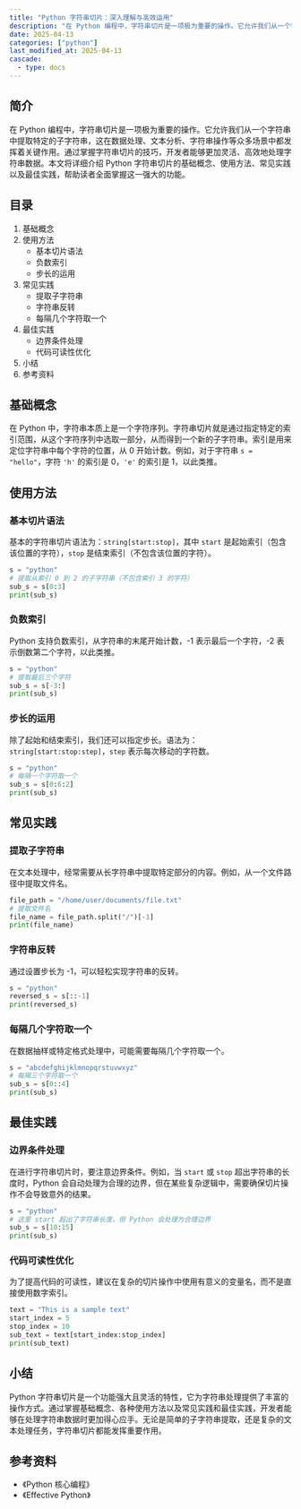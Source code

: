 ```yaml
---
title: "Python 字符串切片：深入理解与高效运用"
description: "在 Python 编程中，字符串切片是一项极为重要的操作。它允许我们从一个字符串中提取特定的子字符串，这在数据处理、文本分析、字符串操作等众多场景中都发挥着关键作用。通过掌握字符串切片的技巧，开发者能够更加灵活、高效地处理字符串数据。本文将详细介绍 Python 字符串切片的基础概念、使用方法、常见实践以及最佳实践，帮助读者全面掌握这一强大的功能。"
date: 2025-04-13
categories: ["python"]
last_modified_at: 2025-04-13
cascade:
  - type: docs
---
```



## 简介
在 Python 编程中，字符串切片是一项极为重要的操作。它允许我们从一个字符串中提取特定的子字符串，这在数据处理、文本分析、字符串操作等众多场景中都发挥着关键作用。通过掌握字符串切片的技巧，开发者能够更加灵活、高效地处理字符串数据。本文将详细介绍 Python 字符串切片的基础概念、使用方法、常见实践以及最佳实践，帮助读者全面掌握这一强大的功能。

<!-- more -->
## 目录
1. 基础概念
2. 使用方法
    - 基本切片语法
    - 负数索引
    - 步长的运用
3. 常见实践
    - 提取子字符串
    - 字符串反转
    - 每隔几个字符取一个
4. 最佳实践
    - 边界条件处理
    - 代码可读性优化
5. 小结
6. 参考资料

## 基础概念
在 Python 中，字符串本质上是一个字符序列。字符串切片就是通过指定特定的索引范围，从这个字符序列中选取一部分，从而得到一个新的子字符串。索引是用来定位字符串中每个字符的位置，从 0 开始计数。例如，对于字符串 `s = "hello"`，字符 `'h'` 的索引是 0，`'e'` 的索引是 1，以此类推。

## 使用方法
### 基本切片语法
基本的字符串切片语法为：`string[start:stop]`，其中 `start` 是起始索引（包含该位置的字符），`stop` 是结束索引（不包含该位置的字符）。

```python
s = "python"
# 提取从索引 0 到 2 的子字符串（不包含索引 3 的字符）
sub_s = s[0:3]  
print(sub_s)  
```
### 负数索引
Python 支持负数索引，从字符串的末尾开始计数，-1 表示最后一个字符，-2 表示倒数第二个字符，以此类推。

```python
s = "python"
# 提取最后三个字符
sub_s = s[-3:]  
print(sub_s)  
```
### 步长的运用
除了起始和结束索引，我们还可以指定步长。语法为：`string[start:stop:step]`，`step` 表示每次移动的字符数。

```python
s = "python"
# 每隔一个字符取一个
sub_s = s[0:6:2]  
print(sub_s)  
```

## 常见实践
### 提取子字符串
在文本处理中，经常需要从长字符串中提取特定部分的内容。例如，从一个文件路径中提取文件名。

```python
file_path = "/home/user/documents/file.txt"
# 提取文件名
file_name = file_path.split("/")[-1]  
print(file_name)  
```
### 字符串反转
通过设置步长为 -1，可以轻松实现字符串的反转。

```python
s = "python"
reversed_s = s[::-1]  
print(reversed_s)  
```
### 每隔几个字符取一个
在数据抽样或特定格式处理中，可能需要每隔几个字符取一个。

```python
s = "abcdefghijklmnopqrstuvwxyz"
# 每隔三个字符取一个
sub_s = s[0::4]  
print(sub_s)  
```

## 最佳实践
### 边界条件处理
在进行字符串切片时，要注意边界条件。例如，当 `start` 或 `stop` 超出字符串的长度时，Python 会自动处理为合理的边界，但在某些复杂逻辑中，需要确保切片操作不会导致意外的结果。

```python
s = "python"
# 这里 start 超出了字符串长度，但 Python 会处理为合理边界
sub_s = s[10:15]  
print(sub_s)  
```
### 代码可读性优化
为了提高代码的可读性，建议在复杂的切片操作中使用有意义的变量名，而不是直接使用数字索引。

```python
text = "This is a sample text"
start_index = 5
stop_index = 10
sub_text = text[start_index:stop_index]
print(sub_text)  
```

## 小结
Python 字符串切片是一个功能强大且灵活的特性，它为字符串处理提供了丰富的操作方式。通过掌握基础概念、各种使用方法以及常见实践和最佳实践，开发者能够在处理字符串数据时更加得心应手。无论是简单的子字符串提取，还是复杂的文本处理任务，字符串切片都能发挥重要作用。

## 参考资料
- 《Python 核心编程》
- 《Effective Python》 